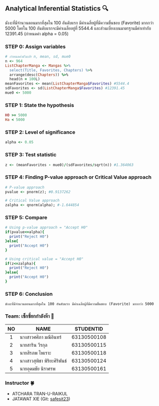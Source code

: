 ## Analytical Inferential Statistics 🔍

มังงะที่มีจำนวนตอนมากที่สุดใน 100 อันดับแรก มีค่าเฉลี่ยผู้ที่มีความชื่นชอบ (Favorite) มากกว่า 5000 โดยใน 100 อันดับแรกจะมีค่าเฉลี่ยอยู่ที่ 5544.4 และส่วนเบี่ยงเบนมาตรฐานมีค่าเท่ากับ 12391.45 (กำหนดค่า alpha = 0.05)


### STEP 0: Assign variables
``` ruby
# กำหนดค่าตัวแปร n, mean, sd, mue0
n <- 964
ListChapterManga <- Mangas %>% 
  select(Title, Favorites, Chapters) %>% 
  arrange(desc(Chapters)) %>% 
  head(n = 100L)
meanFavorites <- mean(ListChapterManga$Favorites) #5544.4
sdFavorites <- sd(ListChapterManga$Favorites) #12391.45
mue0 <- 5000
```

### STEP 1: State the hypothesis
``` ruby
H0 >= 5000
Ha < 5000
```

### STEP 2: Level of significance
``` ruby
alpha <- 0.05
```

### STEP 3: Test statistic
``` ruby
z <- (meanFavorites - mue0)/(sdFavorites/sqrt(n)) #1.364063
```

### STEP 4: Finding P-value approach or Critical Value approach
``` ruby
# P-value approach
pvalue <- pnorm(z); #0.9137262

# Critical Value approach
zalpha <- qnorm(alpha); #-1.644854
```

### STEP 5: Compare
``` ruby
# Using p-value approach = "Accept H0"
if(pvalue<=alpha){
  print("Reject H0")
}else{
  print("Accept H0")
}

# Using critical value = "Accept H0"
if(z<=zalpha){
  print("Reject H0")
}else{
  print("Accept H0")
}
```

### STEP 6: Conclusion
```
มังงะที่มีจำนวนตอนมากที่สุดใน 100 อันดับแรก มีค่าเฉลี่ยผู้ที่มีความชื่นชอบ (Favorite) มากกว่า 5000
```

### Team: เซ็กซี่ยกกำลังห๊า 🎒

| NO   | NAME                 | STUDENTID   |
| :--: | -------------------- | ----------- |
| 1    | นางสาวศศิภา มณีอินทร์    | 63130500108 |
| 2    | นายสาริน วีรกุล         | 63130500115 |
| 3    | นายสิรภพ ไพเราะ       | 63130500118 |
| 4    | นางสาวสุพิชา พิริยะศิริพันธ์ | 63130500124 |
| 5    | นายอุดมชัย นิราศรพ      | 63130500161 |

### Instructor 🍀

- ATCHARA TRAN-U-RAIKUL
- JATAWAT XIE (Git: [safesit23](https://github.com/safesit23))
